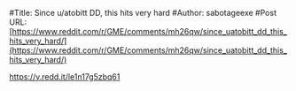 #Title: Since u/atobitt DD, this hits very hard
#Author: sabotageexe
#Post URL: [https://www.reddit.com/r/GME/comments/mh26qw/since_uatobitt_dd_this_hits_very_hard/](https://www.reddit.com/r/GME/comments/mh26qw/since_uatobitt_dd_this_hits_very_hard/)


https://v.redd.it/le1n17g5zbq61